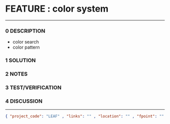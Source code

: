 # FEATURE : color system
--------------------------------
### 0 DESCRIPTION
- color search
- color pattern

### 1 SOLUTION


### 2 NOTES


### 3 TEST/VERIFICATION


### 4 DISCUSSION



--------------------------------
```json
{ "project_code": "LEAF" , "links": "" , "location": "" , "fpoint": "" }
```
